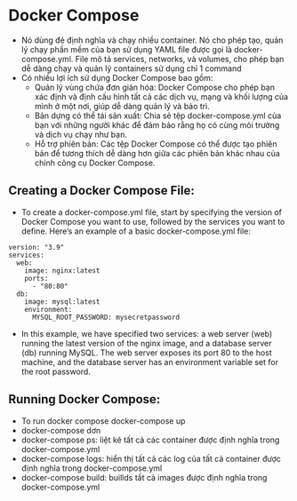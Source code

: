 # Docker Compose

- Nó dùng đẻ định nghĩa và chạy nhiều container. Nó cho phép tạo, quản lý chạy phần mềm của bạn sử dụng YAML file được gọi là docker-compose.yml. File mô tả services, networks, và volumes, cho phép bạn dễ dàng chạy và quản lý containers sử dụng chỉ 1 command
- Có nhiều lợi ích sử dụng Docker Compose bao gồm:
  - Quản lý vùng chứa đơn giản hóa: Docker Compose cho phép bạn xác định và định cấu hình tất cả các dịch vụ, mạng và khối lượng của mình ở một nơi, giúp dễ dàng quản lý và bảo trì.
  - Bản dựng có thể tái sản xuất: Chia sẻ tệp docker-compose.yml của bạn với những người khác để đảm bảo rằng họ có cùng môi trường và dịch vụ chạy như bạn.
  - Hỗ trợ phiên bản: Các tệp Docker Compose có thể được tạo phiên bản để tương thích dễ dàng hơn giữa các phiên bản khác nhau của chính công cụ Docker Compose.

## Creating a Docker Compose File:

- To create a docker-compose.yml file, start by specifying the version of Docker Compose you want to use, followed by the services you want to define. Here’s an example of a basic docker-compose.yml file:

```console
version: "3.9"
services:
  web:
    image: nginx:latest
    ports:
      - "80:80"
  db:
    image: mysql:latest
    environment:
      MYSQL_ROOT_PASSWORD: mysecretpassword
```

- In this example, we have specified two services: a web server (web) running the latest version of the nginx image, and a database server (db) running MySQL. The web server exposes its port 80 to the host machine, and the database server has an environment variable set for the root password.

## Running Docker Compose:

- To run docker compose docker-compose up
- docker-compose dơn
- docker-compose ps: liệt kê tất cả các container được định nghĩa trong docker-compose.yml
- docker-compose logs: hiển thị tất cả các log của tất cả container được định nghĩa trong docker-compose.yml
- docker-compose build: buillds tất cả images được định nghĩa trong docker-compose.yml